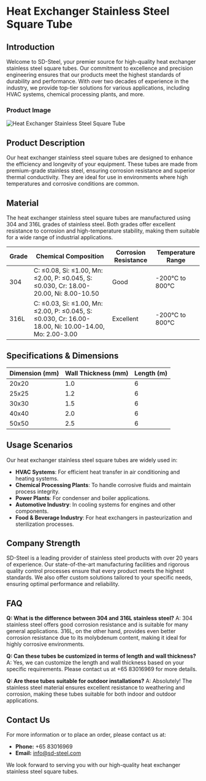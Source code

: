 # Heat Exchanger Stainless Steel Square Tube

## Introduction

Welcome to SD-Steel, your premier source for high-quality heat exchanger stainless steel square tubes. Our commitment to excellence and precision engineering ensures that our products meet the highest standards of durability and performance. With over two decades of experience in the industry, we provide top-tier solutions for various applications, including HVAC systems, chemical processing plants, and more.

### Product Image
![Heat Exchanger Stainless Steel Square Tube](https://github.com/user-attachments/assets/2567258e-e124-4816-932d-1809bd27ef0b)

## Product Description

Our heat exchanger stainless steel square tubes are designed to enhance the efficiency and longevity of your equipment. These tubes are made from premium-grade stainless steel, ensuring corrosion resistance and superior thermal conductivity. They are ideal for use in environments where high temperatures and corrosive conditions are common.

## Material

The heat exchanger stainless steel square tubes are manufactured using 304 and 316L grades of stainless steel. Both grades offer excellent resistance to corrosion and high-temperature stability, making them suitable for a wide range of industrial applications.

| Grade | Chemical Composition | Corrosion Resistance | Temperature Range |
|-------|---------------------|----------------------|-------------------|
| 304   | C: ≤0.08, Si: ≤1.00, Mn: ≤2.00, P: ≤0.045, S: ≤0.030, Cr: 18.00-20.00, Ni: 8.00-10.50 | Good | -200°C to 800°C |
| 316L  | C: ≤0.03, Si: ≤1.00, Mn: ≤2.00, P: ≤0.045, S: ≤0.030, Cr: 16.00-18.00, Ni: 10.00-14.00, Mo: 2.00-3.00 | Excellent | -200°C to 800°C |

## Specifications & Dimensions

| Dimension (mm) | Wall Thickness (mm) | Length (m) |
|----------------|---------------------|------------|
| 20x20          | 1.0                 | 6          |
| 25x25          | 1.2                 | 6          |
| 30x30          | 1.5                 | 6          |
| 40x40          | 2.0                 | 6          |
| 50x50          | 2.5                 | 6          |

## Usage Scenarios

Our heat exchanger stainless steel square tubes are widely used in:

- **HVAC Systems**: For efficient heat transfer in air conditioning and heating systems.
- **Chemical Processing Plants**: To handle corrosive fluids and maintain process integrity.
- **Power Plants**: For condenser and boiler applications.
- **Automotive Industry**: In cooling systems for engines and other components.
- **Food & Beverage Industry**: For heat exchangers in pasteurization and sterilization processes.

## Company Strength

SD-Steel is a leading provider of stainless steel products with over 20 years of experience. Our state-of-the-art manufacturing facilities and rigorous quality control processes ensure that every product meets the highest standards. We also offer custom solutions tailored to your specific needs, ensuring optimal performance and reliability.

## FAQ

**Q: What is the difference between 304 and 316L stainless steel?**
A: 304 stainless steel offers good corrosion resistance and is suitable for many general applications. 316L, on the other hand, provides even better corrosion resistance due to its molybdenum content, making it ideal for highly corrosive environments.

**Q: Can these tubes be customized in terms of length and wall thickness?**
A: Yes, we can customize the length and wall thickness based on your specific requirements. Please contact us at +65 83016969 for more details.

**Q: Are these tubes suitable for outdoor installations?**
A: Absolutely! The stainless steel material ensures excellent resistance to weathering and corrosion, making these tubes suitable for both indoor and outdoor applications.

## Contact Us

For more information or to place an order, please contact us at:
- **Phone:** +65 83016969
- **Email:** info@sd-steel.com

We look forward to serving you with our high-quality heat exchanger stainless steel square tubes.